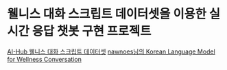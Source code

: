 # 웰니스 대화 스크립트 데이터셋을 이용한 실시간 응답 챗봇 구현 프로젝트

[AI-Hub 웰니스 대화 스크립트 데이터셋](https://aihub.or.kr/aihubdata/data/view.do?currMenu=120&topMenu=100&aihubDataSe=extrldata&dataSetSn=267)
[nawnoes님의 Korean Language Model for Wellness Conversation](https://github.com/nawnoes/WellnessConversation-LanguageModel)
